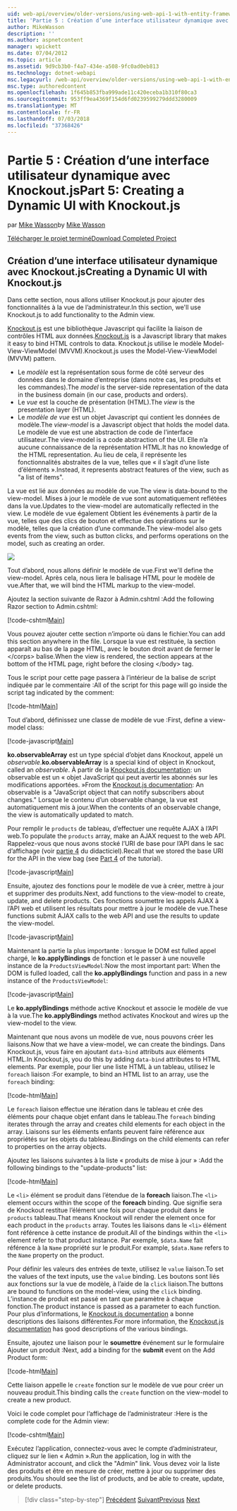 ```yaml
---
uid: web-api/overview/older-versions/using-web-api-1-with-entity-framework-5/using-web-api-with-entity-framework-part-5
title: 'Partie 5 : Création d’une interface utilisateur dynamique avec Knockout.js | Microsoft Docs'
author: MikeWasson
description: ''
ms.author: aspnetcontent
manager: wpickett
ms.date: 07/04/2012
ms.topic: article
ms.assetid: 9d9cb3b0-f4a7-434e-a508-9fc0ad0eb813
ms.technology: dotnet-webapi
msc.legacyurl: /web-api/overview/older-versions/using-web-api-1-with-entity-framework-5/using-web-api-with-entity-framework-part-5
msc.type: authoredcontent
ms.openlocfilehash: 1f645b853fba999ade11c420eceba1b310f80ca3
ms.sourcegitcommit: 953ff9ea4369f154d6fd0239599279ddd3280009
ms.translationtype: MT
ms.contentlocale: fr-FR
ms.lasthandoff: 07/03/2018
ms.locfileid: "37368426"
---
```

<a name="part-5-creating-a-dynamic-ui-with-knockoutjs"></a><span data-ttu-id="898bf-102">Partie 5 : Création d’une interface utilisateur dynamique avec Knockout.js</span><span class="sxs-lookup"><span data-stu-id="898bf-102">Part 5: Creating a Dynamic UI with Knockout.js</span></span>
====================
<span data-ttu-id="898bf-103">par [Mike Wasson](https://github.com/MikeWasson)</span><span class="sxs-lookup"><span data-stu-id="898bf-103">by [Mike Wasson](https://github.com/MikeWasson)</span></span>

[<span data-ttu-id="898bf-104">Télécharger le projet terminé</span><span class="sxs-lookup"><span data-stu-id="898bf-104">Download Completed Project</span></span>](http://code.msdn.microsoft.com/ASP-NET-Web-API-with-afa30545)

## <a name="creating-a-dynamic-ui-with-knockoutjs"></a><span data-ttu-id="898bf-105">Création d’une interface utilisateur dynamique avec Knockout.js</span><span class="sxs-lookup"><span data-stu-id="898bf-105">Creating a Dynamic UI with Knockout.js</span></span>

<span data-ttu-id="898bf-106">Dans cette section, nous allons utiliser Knockout.js pour ajouter des fonctionnalités à la vue de l’administrateur.</span><span class="sxs-lookup"><span data-stu-id="898bf-106">In this section, we'll use Knockout.js to add functionality to the Admin view.</span></span>

<span data-ttu-id="898bf-107">[Knockout.js](http://knockoutjs.com/) est une bibliothèque Javascript qui facilite la liaison de contrôles HTML aux données.</span><span class="sxs-lookup"><span data-stu-id="898bf-107">[Knockout.js](http://knockoutjs.com/) is a Javascript library that makes it easy to bind HTML controls to data.</span></span> <span data-ttu-id="898bf-108">Knockout.js utilise le modèle Model-View-ViewModel (MVVM).</span><span class="sxs-lookup"><span data-stu-id="898bf-108">Knockout.js uses the Model-View-ViewModel (MVVM) pattern.</span></span>

- <span data-ttu-id="898bf-109">Le *modèle* est la représentation sous forme de côté serveur des données dans le domaine d’entreprise (dans notre cas, les produits et les commandes).</span><span class="sxs-lookup"><span data-stu-id="898bf-109">The *model* is the server-side representation of the data in the business domain (in our case, products and orders).</span></span>
- <span data-ttu-id="898bf-110">Le *vue* est la couche de présentation (HTML).</span><span class="sxs-lookup"><span data-stu-id="898bf-110">The *view* is the presentation layer (HTML).</span></span>
- <span data-ttu-id="898bf-111">Le *modèle de vue* est un objet Javascript qui contient les données de modèle.</span><span class="sxs-lookup"><span data-stu-id="898bf-111">The *view-model* is a Javascript object that holds the model data.</span></span> <span data-ttu-id="898bf-112">Le modèle de vue est une abstraction de code de l’interface utilisateur.</span><span class="sxs-lookup"><span data-stu-id="898bf-112">The view-model is a code abstraction of the UI.</span></span> <span data-ttu-id="898bf-113">Elle n’a aucune connaissance de la représentation HTML.</span><span class="sxs-lookup"><span data-stu-id="898bf-113">It has no knowledge of the HTML representation.</span></span> <span data-ttu-id="898bf-114">Au lieu de cela, il représente les fonctionnalités abstraites de la vue, telles que « il s’agit d’une liste d’éléments ».</span><span class="sxs-lookup"><span data-stu-id="898bf-114">Instead, it represents abstract features of the view, such as "a list of items".</span></span>

<span data-ttu-id="898bf-115">La vue est lié aux données au modèle de vue.</span><span class="sxs-lookup"><span data-stu-id="898bf-115">The view is data-bound to the view-model.</span></span> <span data-ttu-id="898bf-116">Mises à jour le modèle de vue sont automatiquement reflétées dans la vue.</span><span class="sxs-lookup"><span data-stu-id="898bf-116">Updates to the view-model are automatically reflected in the view.</span></span> <span data-ttu-id="898bf-117">Le modèle de vue également Obtient les événements à partir de la vue, telles que des clics de bouton et effectue des opérations sur le modèle, telles que la création d’une commande.</span><span class="sxs-lookup"><span data-stu-id="898bf-117">The view-model also gets events from the view, such as button clicks, and performs operations on the model, such as creating an order.</span></span>

![](using-web-api-with-entity-framework-part-5/_static/image1.png)

<span data-ttu-id="898bf-118">Tout d’abord, nous allons définir le modèle de vue.</span><span class="sxs-lookup"><span data-stu-id="898bf-118">First we'll define the view-model.</span></span> <span data-ttu-id="898bf-119">Après cela, nous liera le balisage HTML pour le modèle de vue.</span><span class="sxs-lookup"><span data-stu-id="898bf-119">After that, we will bind the HTML markup to the view-model.</span></span>

<span data-ttu-id="898bf-120">Ajoutez la section suivante de Razor à Admin.cshtml :</span><span class="sxs-lookup"><span data-stu-id="898bf-120">Add the following Razor section to Admin.cshtml:</span></span>

[!code-cshtml[Main](using-web-api-with-entity-framework-part-5/samples/sample1.cshtml)]

<span data-ttu-id="898bf-121">Vous pouvez ajouter cette section n’importe où dans le fichier.</span><span class="sxs-lookup"><span data-stu-id="898bf-121">You can add this section anywhere in the file.</span></span> <span data-ttu-id="898bf-122">Lorsque la vue est restituée, la section apparaît au bas de la page HTML, avec le bouton droit avant de fermer le &lt;/corps&gt; balise.</span><span class="sxs-lookup"><span data-stu-id="898bf-122">When the view is rendered, the section appears at the bottom of the HTML page, right before the closing &lt;/body&gt; tag.</span></span>

<span data-ttu-id="898bf-123">Tous le script pour cette page passera à l’intérieur de la balise de script indiquée par le commentaire :</span><span class="sxs-lookup"><span data-stu-id="898bf-123">All of the script for this page will go inside the script tag indicated by the comment:</span></span>

[!code-html[Main](using-web-api-with-entity-framework-part-5/samples/sample2.html)]

<span data-ttu-id="898bf-124">Tout d’abord, définissez une classe de modèle de vue :</span><span class="sxs-lookup"><span data-stu-id="898bf-124">First, define a view-model class:</span></span>

[!code-javascript[Main](using-web-api-with-entity-framework-part-5/samples/sample3.js)]

<span data-ttu-id="898bf-125">**ko.observableArray** est un type spécial d’objet dans Knockout, appelé un *observable*.</span><span class="sxs-lookup"><span data-stu-id="898bf-125">**ko.observableArray** is a special kind of object in Knockout, called an *observable*.</span></span> <span data-ttu-id="898bf-126">À partir de la [Knockout.js documentation](http://knockoutjs.com/documentation/observables.html): un observable est un « objet JavaScript qui peut avertir les abonnés sur les modifications apportées. »</span><span class="sxs-lookup"><span data-stu-id="898bf-126">From the [Knockout.js documentation](http://knockoutjs.com/documentation/observables.html): An observable is a "JavaScript object that can notify subscribers about changes."</span></span> <span data-ttu-id="898bf-127">Lorsque le contenu d’un observable change, la vue est automatiquement mis à jour.</span><span class="sxs-lookup"><span data-stu-id="898bf-127">When the contents of an observable change, the view is automatically updated to match.</span></span>

<span data-ttu-id="898bf-128">Pour remplir le `products` de tableau, d’effectuer une requête AJAX à l’API web.</span><span class="sxs-lookup"><span data-stu-id="898bf-128">To populate the `products` array, make an AJAX request to the web API.</span></span> <span data-ttu-id="898bf-129">Rappelez-vous que nous avons stocké l’URI de base pour l’API dans le sac d’affichage (voir [partie 4](using-web-api-with-entity-framework-part-4.md) du didacticiel).</span><span class="sxs-lookup"><span data-stu-id="898bf-129">Recall that we stored the base URI for the API in the view bag (see [Part 4](using-web-api-with-entity-framework-part-4.md) of the tutorial).</span></span>

[!code-javascript[Main](using-web-api-with-entity-framework-part-5/samples/sample4.js?highlight=5)]

<span data-ttu-id="898bf-130">Ensuite, ajoutez des fonctions pour le modèle de vue à créer, mettre à jour et supprimer des produits.</span><span class="sxs-lookup"><span data-stu-id="898bf-130">Next, add functions to the view-model to create, update, and delete products.</span></span> <span data-ttu-id="898bf-131">Ces fonctions soumettre les appels AJAX à l’API web et utilisent les résultats pour mettre à jour le modèle de vue.</span><span class="sxs-lookup"><span data-stu-id="898bf-131">These functions submit AJAX calls to the web API and use the results to update the view-model.</span></span>

[!code-javascript[Main](using-web-api-with-entity-framework-part-5/samples/sample5.js?highlight=7)]

<span data-ttu-id="898bf-132">Maintenant la partie la plus importante : lorsque le DOM est fulled appel chargé, le **ko.applyBindings** de fonction et le passer à une nouvelle instance de la `ProductsViewModel`:</span><span class="sxs-lookup"><span data-stu-id="898bf-132">Now the most important part: When the DOM is fulled loaded, call the **ko.applyBindings** function and pass in a new instance of the `ProductsViewModel`:</span></span>

[!code-javascript[Main](using-web-api-with-entity-framework-part-5/samples/sample6.js)]

<span data-ttu-id="898bf-133">Le **ko.applyBindings** méthode active Knockout et associe le modèle de vue à la vue.</span><span class="sxs-lookup"><span data-stu-id="898bf-133">The **ko.applyBindings** method activates Knockout and wires up the view-model to the view.</span></span>

<span data-ttu-id="898bf-134">Maintenant que nous avons un modèle de vue, nous pouvons créer les liaisons.</span><span class="sxs-lookup"><span data-stu-id="898bf-134">Now that we have a view-model, we can create the bindings.</span></span> <span data-ttu-id="898bf-135">Dans Knockout.js, vous faire en ajoutant `data-bind` attributs aux éléments HTML.</span><span class="sxs-lookup"><span data-stu-id="898bf-135">In Knockout.js, you do this by adding `data-bind` attributes to HTML elements.</span></span> <span data-ttu-id="898bf-136">Par exemple, pour lier une liste HTML à un tableau, utilisez le `foreach` liaison :</span><span class="sxs-lookup"><span data-stu-id="898bf-136">For example, to bind an HTML list to an array, use the `foreach` binding:</span></span>

[!code-html[Main](using-web-api-with-entity-framework-part-5/samples/sample7.html?highlight=1)]

<span data-ttu-id="898bf-137">Le `foreach` liaison effectue une itération dans le tableau et crée des éléments pour chaque objet enfant dans le tableau.</span><span class="sxs-lookup"><span data-stu-id="898bf-137">The `foreach` binding iterates through the array and creates child elements for each object in the array.</span></span> <span data-ttu-id="898bf-138">Liaisons sur les éléments enfants peuvent faire référence aux propriétés sur les objets du tableau.</span><span class="sxs-lookup"><span data-stu-id="898bf-138">Bindings on the child elements can refer to properties on the array objects.</span></span>

<span data-ttu-id="898bf-139">Ajoutez les liaisons suivantes à la liste « produits de mise à jour » :</span><span class="sxs-lookup"><span data-stu-id="898bf-139">Add the following bindings to the "update-products" list:</span></span>

[!code-html[Main](using-web-api-with-entity-framework-part-5/samples/sample8.html)]

<span data-ttu-id="898bf-140">Le `<li>` élément se produit dans l’étendue de la **foreach** liaison.</span><span class="sxs-lookup"><span data-stu-id="898bf-140">The `<li>` element occurs within the scope of the **foreach** binding.</span></span> <span data-ttu-id="898bf-141">Que signifie sera de Knockout restitue l’élément une fois pour chaque produit dans le `products` tableau.</span><span class="sxs-lookup"><span data-stu-id="898bf-141">That means Knockout will render the element once for each product in the `products` array.</span></span> <span data-ttu-id="898bf-142">Toutes les liaisons dans le `<li>` élément font référence à cette instance de produit.</span><span class="sxs-lookup"><span data-stu-id="898bf-142">All of the bindings within the `<li>` element refer to that product instance.</span></span> <span data-ttu-id="898bf-143">Par exemple, `$data.Name` fait référence à la `Name` propriété sur le produit.</span><span class="sxs-lookup"><span data-stu-id="898bf-143">For example, `$data.Name` refers to the `Name` property on the product.</span></span>

<span data-ttu-id="898bf-144">Pour définir les valeurs des entrées de texte, utilisez le `value` liaison.</span><span class="sxs-lookup"><span data-stu-id="898bf-144">To set the values of the text inputs, use the `value` binding.</span></span> <span data-ttu-id="898bf-145">Les boutons sont liés aux fonctions sur la vue de modèle, à l’aide de la `click` liaison.</span><span class="sxs-lookup"><span data-stu-id="898bf-145">The buttons are bound to functions on the model-view, using the `click` binding.</span></span> <span data-ttu-id="898bf-146">L’instance de produit est passé en tant que paramètre à chaque fonction.</span><span class="sxs-lookup"><span data-stu-id="898bf-146">The product instance is passed as a parameter to each function.</span></span> <span data-ttu-id="898bf-147">Pour plus d’informations, le [Knockout.js documentation](http://knockoutjs.com/documentation/observables.html) a bonne descriptions des liaisons différentes.</span><span class="sxs-lookup"><span data-stu-id="898bf-147">For more information, the [Knockout.js documentation](http://knockoutjs.com/documentation/observables.html) has good descriptions of the various bindings.</span></span>

<span data-ttu-id="898bf-148">Ensuite, ajoutez une liaison pour le **soumettre** événement sur le formulaire Ajouter un produit :</span><span class="sxs-lookup"><span data-stu-id="898bf-148">Next, add a binding for the **submit** event on the Add Product form:</span></span>

[!code-html[Main](using-web-api-with-entity-framework-part-5/samples/sample9.html)]

<span data-ttu-id="898bf-149">Cette liaison appelle le `create` fonction sur le modèle de vue pour créer un nouveau produit.</span><span class="sxs-lookup"><span data-stu-id="898bf-149">This binding calls the `create` function on the view-model to create a new product.</span></span>

<span data-ttu-id="898bf-150">Voici le code complet pour l’affichage de l’administrateur :</span><span class="sxs-lookup"><span data-stu-id="898bf-150">Here is the complete code for the Admin view:</span></span>

[!code-cshtml[Main](using-web-api-with-entity-framework-part-5/samples/sample10.cshtml)]

<span data-ttu-id="898bf-151">Exécutez l’application, connectez-vous avec le compte d’administrateur, cliquez sur le lien « Admin ».</span><span class="sxs-lookup"><span data-stu-id="898bf-151">Run the application, log in with the Administrator account, and click the "Admin" link.</span></span> <span data-ttu-id="898bf-152">Vous devez voir la liste des produits et être en mesure de créer, mettre à jour ou supprimer des produits.</span><span class="sxs-lookup"><span data-stu-id="898bf-152">You should see the list of products, and be able to create, update, or delete products.</span></span>

> [!div class="step-by-step"]
> <span data-ttu-id="898bf-153">[Précédent](using-web-api-with-entity-framework-part-4.md)
> [Suivant](using-web-api-with-entity-framework-part-6.md)</span><span class="sxs-lookup"><span data-stu-id="898bf-153">[Previous](using-web-api-with-entity-framework-part-4.md)
[Next](using-web-api-with-entity-framework-part-6.md)</span></span>
